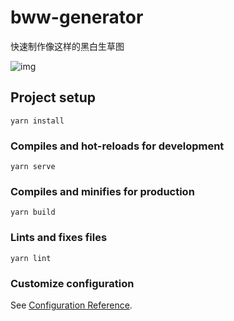 # bww-generator

快速制作像这样的黑白生草图

![img](https://i.loli.net/2019/12/07/L2CeqJgdfNYFEki.png)

## Project setup
```
yarn install
```

### Compiles and hot-reloads for development
```
yarn serve
```

### Compiles and minifies for production
```
yarn build
```

### Lints and fixes files
```
yarn lint
```

### Customize configuration
See [Configuration Reference](https://cli.vuejs.org/config/).
